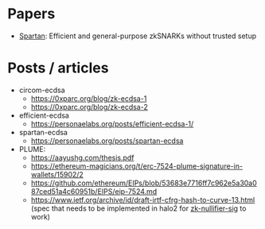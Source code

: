 # Papers
- [Spartan](https://eprint.iacr.org/2019/550): Efficient and general-purpose zkSNARKs without trusted setup

# Posts / articles
- circom-ecdsa
  - https://0xparc.org/blog/zk-ecdsa-1
  - https://0xparc.org/blog/zk-ecdsa-2
- efficient-ecdsa
    - https://personaelabs.org/posts/efficient-ecdsa-1/
- spartan-ecdsa
  - https://personaelabs.org/posts/spartan-ecdsa
- PLUME:
  - https://aayushg.com/thesis.pdf 
  - https://ethereum-magicians.org/t/erc-7524-plume-signature-in-wallets/15902/2
  - https://github.com/ethereum/EIPs/blob/53683e7716ff7c962e5a30a087ced51a4c60951b/EIPS/eip-7524.md
  - https://www.ietf.org/archive/id/draft-irtf-cfrg-hash-to-curve-13.html (spec that needs to be implemented in halo2 for [zk-nullifier-sig](https://github.com/plume-sig/zk-nullifier-sig?tab=readme-ov-file#open-work) to work)


